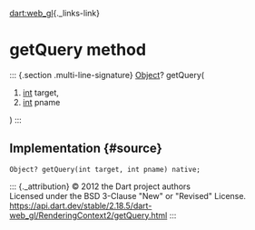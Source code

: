 [dart:web\_gl](../../dart-web_gl/dart-web_gl-library){._links-link}

getQuery method
===============

::: {.section .multi-line-signature}
[Object](../../dart-core/object-class)? getQuery(

1.  [int](../../dart-core/int-class) target,
2.  [int](../../dart-core/int-class) pname

)
:::

Implementation {#source}
--------------

``` {.language-dart data-language="dart"}
Object? getQuery(int target, int pname) native;
```

::: {._attribution}
© 2012 the Dart project authors\
Licensed under the BSD 3-Clause \"New\" or \"Revised\" License.\
<https://api.dart.dev/stable/2.18.5/dart-web_gl/RenderingContext2/getQuery.html>
:::
